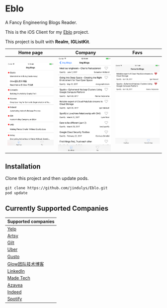 # Eblo
A Fancy Engineering Blogs Reader.

This is the iOS Client for my [Eblo](https://github.com/jindulys/EbloVaporServer) project.

This project is built with **Realm**, **IGListKit**.

Home page |   Company |  Favs
:-------------------------:|:-------------------------:|:-------------------:
![](https://raw.githubusercontent.com/jindulys/Eblo/master/Images/home.png)  |  ![](https://raw.githubusercontent.com/jindulys/Eblo/master/Images/company.png) | ![](https://raw.githubusercontent.com/jindulys/Eblo/master/Images/fav.png)

## Installation

Clone this project and then update pods.

    git clone https://github.com/jindulys/Eblo.git
    pod update
    
## Currently Supported Companies

Supported companies         | 
---------------- |
[Yelp](https://engineeringblog.yelp.com/) |
[Artsy](https://artsy.github.io/) |
[Gilt](http://tech.gilt.com) |
[Uber](http://eng.uber.com/) |
[Gusto](http://engineering.gusto.com/) |
[Glow团队技术博客](http://tech.glowing.com/cn/) |
[LinkedIn](https://engineering.linkedin.com/blog) |
[Made Tech](https://www.madetech.com/blog) |
[Azavea](https://www.azavea.com/blog/category/software-development/) |
[Indeed](http://engineering.indeedblog.com/blog/) |
[Spotify](https://labs.spotify.com) |
   
